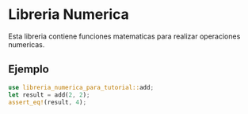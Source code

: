 # Libreria Numerica
Esta libreria contiene funciones matematicas para realizar operaciones numericas.
 
## Ejemplo
```rust
use libreria_numerica_para_tutorial::add;
let result = add(2, 2);
assert_eq!(result, 4);
```